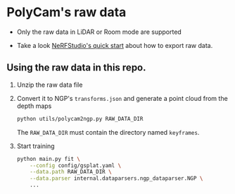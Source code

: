 # PolyCam's raw data

* Only the raw data in LiDAR or Room mode are supported

* Take a look <a href="https://docs.nerf.studio/quickstart/custom_dataset.html#polycam-capture">NeRFStudio's quick start</a> about how to export raw data.

## Using the raw data in this repo.
1. Unzip the raw data file

2. Convert it to NGP's `transforms.json` and generate a point cloud from the depth maps
    ```bash
    python utils/polycam2ngp.py RAW_DATA_DIR
    ```
    The `RAW_DATA_DIR` must contain the directory named `keyframes`.

3. Start training
    ```bash
    python main.py fit \
        --config config/gsplat.yaml \
        --data.path RAW_DATA_DIR \
        --data.parser internal.dataparsers.ngp_dataparser.NGP \
        ...
    ```